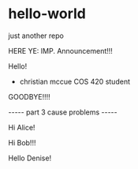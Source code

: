 # hello-world
just another repo

HERE YE: IMP. Announcement!!! 

Hello!

- christian mccue COS 420 student

GOODBYE!!!!

----- part 3 cause problems -----

Hi Alice!

Hi Bob!!!

Hello Denise!
